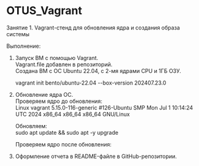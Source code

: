 # OTUS_Vagrant

Занятие 1. Vagrant-стенд для обновления ядра и создания образа системы

Выполнение: 
1) Запуск ВМ с помощью Vagrant.   
   Vagrant.file добавлен в репозиторий.   
   Создана ВМ с ОС Ubuntu 22.04, с 2-мя ядрами CPU и 1ГБ ОЗУ.   

    vagrant init bento/ubuntu-22.04 --box-version 202407.23.0   
    
   
3) Обновление ядра ОС.   
   Проверяем ядро до обновления:   
Linux vagrant 5.15.0-116-generic #126-Ubuntu SMP Mon Jul 1 10:14:24 UTC 2024 x86_64 x86_64 x86_64 GNU/Linux   

   Обновляем:   
sudo apt update && sudo apt -y upgrade   

   Проверяем ядро после обновления:
   
5) Оформление отчета в README-файле в GitHub-репозитории. 
